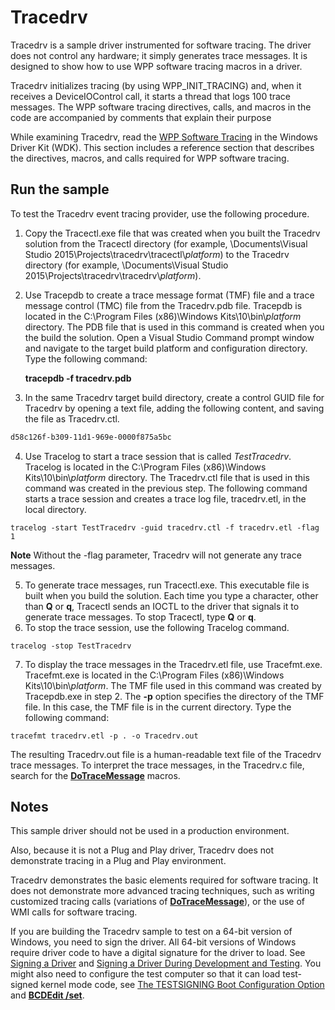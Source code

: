 <!---
    name: Tracedrv
    platform: Application
    language: cpp
    category: General Tracing
    description: A sample driver instrumented for software tracing.
    samplefwlink: http://go.microsoft.com/fwlink/p/?LinkId=617726
--->


Tracedrv
========

Tracedrv is a sample driver instrumented for software tracing. The driver does not control any hardware; it simply generates trace messages. It is designed to show how to use WPP software tracing macros in a driver.

Tracedrv initializes tracing (by using WPP\_INIT\_TRACING) and, when it receives a DeviceIOControl call, it starts a thread that logs 100 trace messages. The WPP software tracing directives, calls, and macros in the code are accompanied by comments that explain their purpose

While examining Tracedrv, read the [WPP Software Tracing](https://msdn.microsoft.com/en-us/library/windows/hardware/ff556204) in the Windows Driver Kit (WDK). This section includes a reference section that describes the directives, macros, and calls required for WPP software tracing.

Run the sample
--------------

To test the Tracedrv event tracing provider, use the following procedure.

1.  Copy the Tracectl.exe file that was created when you built the Tracedrv solution from the Tracectl directory (for example, \\Documents\\Visual Studio 2015\\Projects\\tracedrv\\tracectl\\*platform*) to the Tracedrv directory (for example, \\Documents\\Visual Studio 2015\\Projects\\tracedrv\\tracedrv\\*platform*).
2.  Use Tracepdb to create a trace message format (TMF) file and a trace message control (TMC) file from the Tracedrv.pdb file. Tracepdb is located in the C:\\Program Files (x86)\\Windows Kits\\10\\bin\\*platform* directory. The PDB file that is used in this command is created when you the build the solution. Open a Visual Studio Command prompt window and navigate to the target build platform and configuration directory. Type the following command:

    **tracepdb -f tracedrv.pdb**

3.  In the same Tracedrv target build directory, create a control GUID file for Tracedrv by opening a text file, adding the following content, and saving the file as Tracedrv.ctl.

  ```txt
  d58c126f-b309-11d1-969e-0000f875a5bc
  ```

4.  Use Tracelog to start a trace session that is called *TestTracedrv*. Tracelog is located in the C:\\Program Files (x86)\\Windows Kits\\10\\bin\\*platform* directory. The Tracedrv.ctl file that is used in this command was created in the previous step. The following command starts a trace session and creates a trace log file, tracedrv.etl, in the local directory.

  ``` 
  tracelog -start TestTracedrv -guid tracedrv.ctl -f tracedrv.etl -flag 1
  ```

  **Note** Without the -flag parameter, Tracedrv will not generate any trace messages.

5.  To generate trace messages, run Tracectl.exe. This executable file is built when you build the solution. Each time you type a character, other than **Q** or **q**, Tracectl sends an IOCTL to the driver that signals it to generate trace messages. To stop Tracectl, type **Q** or **q**.
6.  To stop the trace session, use the following Tracelog command.

  ``` 
  tracelog -stop TestTracedrv
  ```

7.  To display the trace messages in the Tracedrv.etl file, use Tracefmt.exe. Tracefmt.exe is located in the C:\\Program Files (x86)\\Windows Kits\\10\\bin\\*platform*. The TMF file used in this command was created by Tracepdb.exe in step 2. The **-p** option specifies the directory of the TMF file. In this case, the TMF file is in the current directory. Type the following command:

  ```
  tracefmt tracedrv.etl -p . -o Tracedrv.out
  ```

The resulting Tracedrv.out file is a human-readable text file of the Tracedrv trace messages. To interpret the trace messages, in the Tracedrv.c file, search for the [**DoTraceMessage**](https://msdn.microsoft.com/en-us/library/windows/hardware/ff544918) macros.

Notes
-----

This sample driver should not be used in a production environment.

Also, because it is not a Plug and Play driver, Tracedrv does not demonstrate tracing in a Plug and Play environment.

Tracedrv demonstrates the basic elements required for software tracing. It does not demonstrate more advanced tracing techniques, such as writing customized tracing calls (variations of [**DoTraceMessage**](https://msdn.microsoft.com/en-us/library/windows/hardware/ff544918)), or the use of WMI calls for software tracing.

If you are building the Tracedrv sample to test on a 64-bit version of Windows, you need to sign the driver. All 64-bit versions of Windows require driver code to have a digital signature for the driver to load. See [Signing a Driver](https://msdn.microsoft.com/en-us/library/windows/hardware/ff554809) and [Signing a Driver During Development and Testing](https://msdn.microsoft.com/en-us/library/windows/hardware/hh967733). You might also need to configure the test computer so that it can load test-signed kernel mode code, see [The TESTSIGNING Boot Configuration Option](https://msdn.microsoft.com/en-us/library/windows/hardware/ff553484) and [**BCDEdit /set**](https://msdn.microsoft.com/en-us/library/windows/hardware/ff542202).

